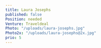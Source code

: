 ```yaml
---
title: Laura Josephs
published: false
Position: needed
Venture: Traveldeal
Photo: "/uploads/laura-josephs.jpg"
Photo2x: "/uploads/laura-josephs@2x.jpg"
prio: 5
---
```


